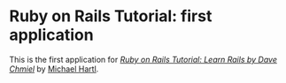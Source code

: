 # Ruby on Rails Tutorial: first application

This is the first application for
[*Ruby on Rails Tutorial: Learn Rails by Dave Chmiel*](http://railstutorial.org/)
by [Michael Hartl](http://michaelhartl.com/).